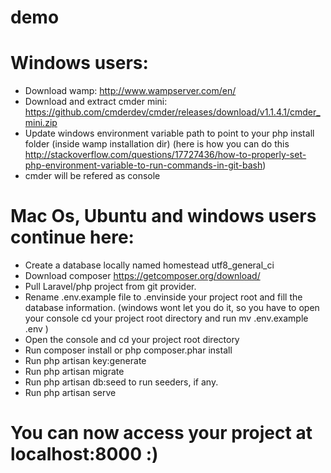 # demo
# Windows users:

* Download wamp: http://www.wampserver.com/en/
* Download and extract cmder mini: https://github.com/cmderdev/cmder/releases/download/v1.1.4.1/cmder_mini.zip
* Update windows environment variable path to point to your php install folder (inside wamp installation dir) (here is how you can do this http://stackoverflow.com/questions/17727436/how-to-properly-set-php-environment-variable-to-run-commands-in-git-bash)
* cmder will be refered as console


# Mac Os, Ubuntu and windows users continue here:


* Create a database locally named homestead utf8_general_ci
* Download composer https://getcomposer.org/download/
* Pull Laravel/php project from git provider.
* Rename .env.example file to .envinside your project root and fill the database information. (windows wont let you do it, so you have to open your console cd your project root directory and run mv .env.example .env )
* Open the console and cd your project root directory
* Run composer install or php composer.phar install
* Run php artisan key:generate
* Run php artisan migrate
* Run php artisan db:seed to run seeders, if any.
* Run php artisan serve

# You can now access your project at localhost:8000 :)

